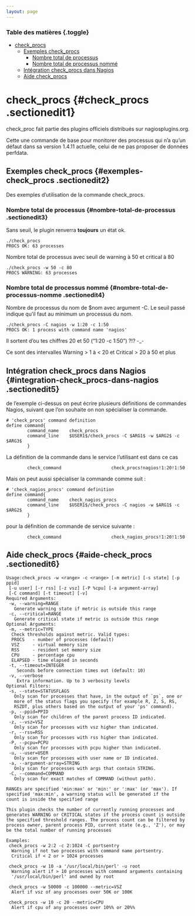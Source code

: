 ```yaml
---
layout: page
---
```


### Table des matières {.toggle}

-   [check\_procs](check_procs.html#check_procs)
    -   [Exemples check\_procs](check_procs.html#exemples-check_procs)
        -   [Nombre total de
            processus](check_procs.html#nombre-total-de-processus)
        -   [Nombre total de processus
            nommé](check_procs.html#nombre-total-de-processus-nomme)
    -   [Intégration check\_procs dans
        Nagios](check_procs.html#integration-check_procs-dans-nagios)
    -   [Aide check\_procs](check_procs.html#aide-check_procs)

check\_procs {#check_procs .sectionedit1}
============

check\_proc fait partie des plugins officiels distribués sur
nagiosplugins.org.

Cette une commande de base pour monitorer des processus qui n’a qu’un
défaut dans sa version 1.4.11 actuelle, celui de ne pas proposer de
données perfdata.

Exemples check\_procs {#exemples-check_procs .sectionedit2}
---------------------

Des exemples d’utilisation de la commande check\_procs.

### Nombre total de processus {#nombre-total-de-processus .sectionedit3}

Sans seuil, le plugin renverra **toujours** un état ok.

~~~
./check_procs
PROCS OK: 63 processes
~~~

Nombre total de processus avec seuil de warning à 50 et critical à 80

~~~
./check_procs -w 50 -c 80
PROCS WARNING: 63 processes
~~~

### Nombre total de processus nommé {#nombre-total-de-processus-nomme .sectionedit4}

Nombre de processus du nom de \$nom avec argument -C. Le seuil passé
indique qu’il faut au minimum un processus du nom.

~~~
./check_procs -C nagios -w 1:20 -c 1:50
PROCS OK: 1 process with command name 'nagios'
~~~

Il sortent d’ou tes chiffres 20 et 50 (“1:20 -c 1:50”) ?!? -\_-

Ce sont des intervalles Warning \> 1 à \< 20 et Critical \> 20 à 50 et
plus

Intégration check\_procs dans Nagios {#integration-check_procs-dans-nagios .sectionedit5}
------------------------------------

de l’exemple ci-dessus on peut écrire plusieurs définitions de commandes
Nagios, suivant que l’on souhaite on non spécialiser la commande.

~~~
# 'check_procs' command definition
define command{
        command_name    check_procs
        command_line    $USER1$/check_procs -C $ARG1$ -w $ARG2$ -c $ARG3$
        }
~~~

La définition de la commande dans le service l’utilisant est dans ce cas

~~~
        check_command                   check_procs!nagios!1:20!1:50
~~~

Mais on peut aussi spécialiser la commande comme suit :

~~~
# 'check_nagios_procs' command definition
define command{
        command_name    check_nagios_procs
        command_line    $USER1$/check_procs -C nagios -w $ARG1$ -c $ARG2$
        }
~~~

pour la définition de commande de service suivante :

~~~
        check_command                   check_nagios_procs!1:20!1:50
~~~

Aide check\_procs {#aide-check_procs .sectionedit6}
-----------------

~~~
Usage:check_procs -w <range> -c <range> [-m metric] [-s state] [-p ppid]
 [-u user] [-r rss] [-z vsz] [-P %cpu] [-a argument-array]
 [-C command] [-t timeout] [-v]
Required Arguments:
 -w, --warning=RANGE
   Generate warning state if metric is outside this range
 -c, --critical=RANGE
   Generate critical state if metric is outside this range
Optional Arguments:
 -m, --metric=TYPE
  Check thresholds against metric. Valid types:
  PROCS   - number of processes (default)
  VSZ     - virtual memory size
  RSS     - resident set memory size
  CPU     - percentage cpu
  ELAPSED - time elapsed in seconds
 -t, --timeout=INTEGER
    Seconds before connection times out (default: 10)
 -v, --verbose
    Extra information. Up to 3 verbosity levels
Optional Filters:
 -s, --state=STATUSFLAGS
   Only scan for processes that have, in the output of `ps`, one or
   more of the status flags you specify (for example R, Z, S, RS,
   RSZDT, plus others based on the output of your 'ps' command).
 -p, --ppid=PPID
   Only scan for children of the parent process ID indicated.
 -z, --vsz=VSZ
   Only scan for processes with vsz higher than indicated.
 -r, --rss=RSS
   Only scan for processes with rss higher than indicated.
 -P, --pcpu=PCPU
   Only scan for processes with pcpu higher than indicated.
 -u, --user=USER
   Only scan for processes with user name or ID indicated.
 -a, --argument-array=STRING
   Only scan for processes with args that contain STRING.
 -C, --command=COMMAND
   Only scan for exact matches of COMMAND (without path).

RANGEs are specified 'min:max' or 'min:' or ':max' (or 'max'). If
specified 'max:min', a warning status will be generated if the
count is inside the specified range

This plugin checks the number of currently running processes and
generates WARNING or CRITICAL states if the process count is outside
the specified threshold ranges. The process count can be filtered by
process owner, parent process PID, current state (e.g., 'Z'), or may
be the total number of running processes

Examples:
 check_procs -w 2:2 -c 2:1024 -C portsentry
  Warning if not two processes with command name portsentry.
  Critical if < 2 or > 1024 processes

 check_procs -w 10 -a '/usr/local/bin/perl' -u root
  Warning alert if > 10 processes with command arguments containing
  '/usr/local/bin/perl' and owned by root

 check_procs -w 50000 -c 100000 --metric=VSZ
  Alert if vsz of any processes over 50K or 100K

 check_procs -w 10 -c 20 --metric=CPU
  Alert if cpu of any processes over 10%% or 20%%
~~~
